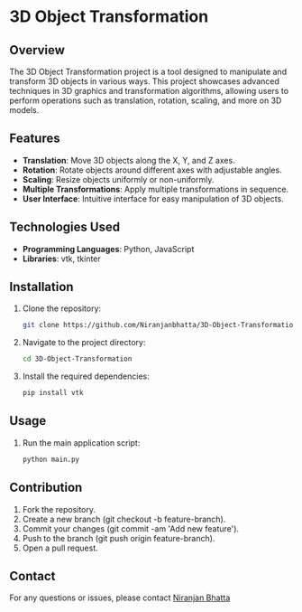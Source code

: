 # 3D Object Transformation

## Overview

The 3D Object Transformation project is a tool designed to manipulate and transform 3D objects in various ways. This project showcases advanced techniques in 3D graphics and transformation algorithms, allowing users to perform operations such as translation, rotation, scaling, and more on 3D models.

## Features

- **Translation**: Move 3D objects along the X, Y, and Z axes.
- **Rotation**: Rotate objects around different axes with adjustable angles.
- **Scaling**: Resize objects uniformly or non-uniformly.
- **Multiple Transformations**: Apply multiple transformations in sequence.
- **User Interface**: Intuitive interface for easy manipulation of 3D objects.

## Technologies Used

- **Programming Languages**: Python, JavaScript
- **Libraries**: vtk, tkinter

## Installation

1. Clone the repository:

   ```bash
   git clone https://github.com/Niranjanbhatta/3D-Object-Transformation.git

2. Navigate to the project directory:

   ```bash
   cd 3D-Object-Transformation
   
3. Install the required dependencies:

   ```bash
   pip install vtk

## Usage

1. Run the main application script:

   ```bash
   python main.py

## Contribution
1. Fork the repository.
2. Create a new branch (git checkout -b feature-branch).
3. Commit your changes (git commit -am 'Add new feature').
4. Push to the branch (git push origin feature-branch).
5. Open a pull request.

## Contact
For any questions or issues, please contact [Niranjan Bhatta](mailto:bhattaniranjan130.com)
